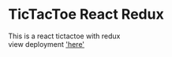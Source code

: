# TicTacToe React Redux
This is a react tictactoe with redux  
view deployment ['here']('https://toihirhalim.github.io/tictactoe-react-redux/')